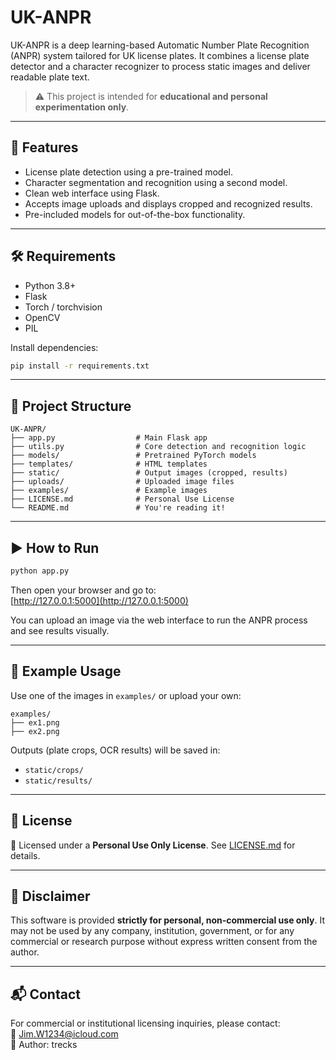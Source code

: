 # UK-ANPR

UK-ANPR is a deep learning-based Automatic Number Plate Recognition (ANPR) system tailored for UK license plates. It combines a license plate detector and a character recognizer to process static images and deliver readable plate text.

> ⚠️ This project is intended for **educational and personal experimentation only**.

---

## 🚀 Features

- License plate detection using a pre-trained model.
- Character segmentation and recognition using a second model.
- Clean web interface using Flask.
- Accepts image uploads and displays cropped and recognized results.
- Pre-included models for out-of-the-box functionality.

---

## 🛠 Requirements

- Python 3.8+
- Flask
- Torch / torchvision
- OpenCV
- PIL

Install dependencies:
```bash
pip install -r requirements.txt
```

---

## 📂 Project Structure

```
UK-ANPR/
├── app.py                  # Main Flask app
├── utils.py                # Core detection and recognition logic
├── models/                 # Pretrained PyTorch models
├── templates/              # HTML templates
├── static/                 # Output images (cropped, results)
├── uploads/                # Uploaded image files
├── examples/               # Example images
├── LICENSE.md              # Personal Use License
└── README.md               # You're reading it!
```

---

## ▶️ How to Run

```bash
python app.py
```

Then open your browser and go to:  
[http://127.0.0.1:5000](http://127.0.0.1:5000)

You can upload an image via the web interface to run the ANPR process and see results visually.

---

## 🧪 Example Usage

Use one of the images in `examples/` or upload your own:

```
examples/
├── ex1.png
├── ex2.png
```

Outputs (plate crops, OCR results) will be saved in:
- `static/crops/`
- `static/results/`

---

## 📄 License

📄 Licensed under a **Personal Use Only License**. See [LICENSE.md](./LICENSE.md) for details.

---

## 🛑 Disclaimer

This software is provided **strictly for personal, non-commercial use only**. It may not be used by any company, institution, government, or for any commercial or research purpose without express written consent from the author.

---

## 📬 Contact

For commercial or institutional licensing inquiries, please contact:  
📧 Jim.W1234@icloud.com  
👤 Author: trecks
